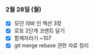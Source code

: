 ### 2월 28일 (월)
- [x] 모던 자바 인 액션 3장
- [x] 로또 2단계 코맨트 달기
- [x] 함께자라기 ~107
- [x] git merge rebase 관련 자료 정리

